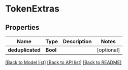 # TokenExtras

## Properties
Name | Type | Description | Notes
------------ | ------------- | ------------- | -------------
**deduplicated** | **Bool** |  | [optional] 

[[Back to Model list]](../README.md#documentation-for-models) [[Back to API list]](../README.md#documentation-for-api-endpoints) [[Back to README]](../README.md)


